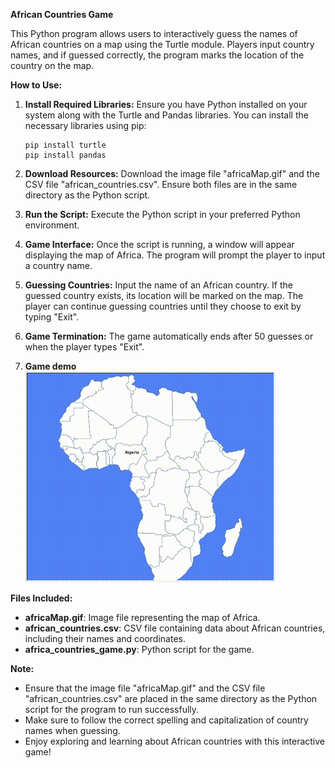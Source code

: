 **African Countries Game**

This Python program allows users to interactively guess the names of African countries on a map using the Turtle module. Players input country names, and if guessed correctly, the program marks the location of the country on the map.

**How to Use:**

1. **Install Required Libraries:**
   Ensure you have Python installed on your system along with the Turtle and Pandas libraries. You can install the necessary libraries using pip:

   ```
   pip install turtle
   pip install pandas
   ```

2. **Download Resources:**
   Download the image file "africaMap.gif" and the CSV file "african_countries.csv". Ensure both files are in the same directory as the Python script.

3. **Run the Script:**
   Execute the Python script in your preferred Python environment.

4. **Game Interface:**
   Once the script is running, a window will appear displaying the map of Africa. The program will prompt the player to input a country name.

5. **Guessing Countries:**
   Input the name of an African country. If the guessed country exists, its location will be marked on the map. The player can continue guessing countries until they choose to exit by typing "Exit".

6. **Game Termination:**
   The game automatically ends after 50 guesses or when the player types "Exit".
7. **Game demo**
   ![Game demo](gameDemo.gif)

**Files Included:**

- **africaMap.gif**: Image file representing the map of Africa.
- **african_countries.csv**: CSV file containing data about African countries, including their names and coordinates.
- **africa_countries_game.py**: Python script for the game.

**Note:**

- Ensure that the image file "africaMap.gif" and the CSV file "african_countries.csv" are placed in the same directory as the Python script for the program to run successfully.
- Make sure to follow the correct spelling and capitalization of country names when guessing.
- Enjoy exploring and learning about African countries with this interactive game!
